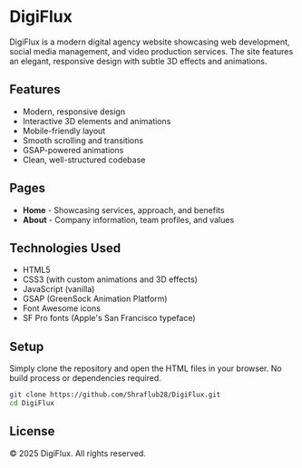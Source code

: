 # DigiFlux

DigiFlux is a modern digital agency website showcasing web development, social media management, and video production services. The site features an elegant, responsive design with subtle 3D effects and animations.

## Features

- Modern, responsive design
- Interactive 3D elements and animations
- Mobile-friendly layout
- Smooth scrolling and transitions
- GSAP-powered animations
- Clean, well-structured codebase

## Pages

- **Home** - Showcasing services, approach, and benefits
- **About** - Company information, team profiles, and values

## Technologies Used

- HTML5
- CSS3 (with custom animations and 3D effects)
- JavaScript (vanilla)
- GSAP (GreenSock Animation Platform)
- Font Awesome icons
- SF Pro fonts (Apple's San Francisco typeface)

## Setup

Simply clone the repository and open the HTML files in your browser. No build process or dependencies required.

```bash
git clone https://github.com/Shraflub28/DigiFlux.git
cd DigiFlux
```

## License

© 2025 DigiFlux. All rights reserved. 